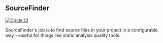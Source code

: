 ## SourceFinder

[![Circle CI](https://circleci.com/gh/apiology/source_finder.svg?style=svg)](https://circleci.com/gh/apiology/source_finder)

SourceFinder's job is to find source files in your project in a configurable way
--useful for things like static analysis quality tools.


